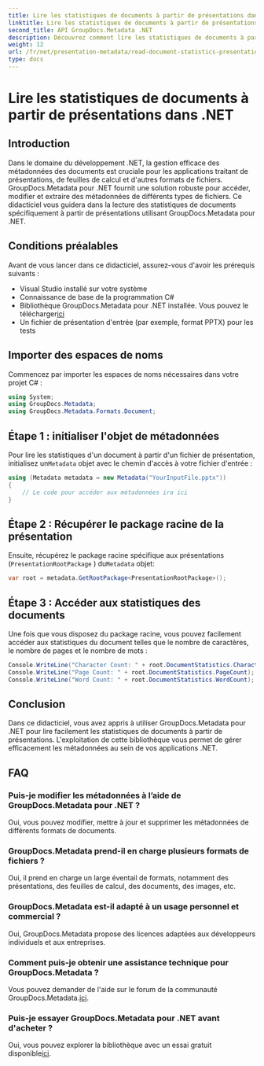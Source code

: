 ```yaml
---
title: Lire les statistiques de documents à partir de présentations dans .NET
linktitle: Lire les statistiques de documents à partir de présentations dans .NET
second_title: API GroupDocs.Metadata .NET
description: Découvrez comment lire les statistiques de documents à partir de présentations dans .NET à l'aide de GroupDocs.Metadata pour une gestion efficace des métadonnées.
weight: 12
url: /fr/net/presentation-metadata/read-document-statistics-presentations/
type: docs
---
```

# Lire les statistiques de documents à partir de présentations dans .NET

## Introduction
Dans le domaine du développement .NET, la gestion efficace des métadonnées des documents est cruciale pour les applications traitant de présentations, de feuilles de calcul et d'autres formats de fichiers. GroupDocs.Metadata pour .NET fournit une solution robuste pour accéder, modifier et extraire des métadonnées de différents types de fichiers. Ce didacticiel vous guidera dans la lecture des statistiques de documents spécifiquement à partir de présentations utilisant GroupDocs.Metadata pour .NET.
## Conditions préalables
Avant de vous lancer dans ce didacticiel, assurez-vous d'avoir les prérequis suivants :
- Visual Studio installé sur votre système
- Connaissance de base de la programmation C#
- Bibliothèque GroupDocs.Metadata pour .NET installée. Vous pouvez le télécharger[ici](https://releases.groupdocs.com/metadata/net/)
- Un fichier de présentation d'entrée (par exemple, format PPTX) pour les tests

## Importer des espaces de noms
Commencez par importer les espaces de noms nécessaires dans votre projet C# :
```csharp
using System;
using GroupDocs.Metadata;
using GroupDocs.Metadata.Formats.Document;
```
## Étape 1 : initialiser l'objet de métadonnées
 Pour lire les statistiques d'un document à partir d'un fichier de présentation, initialisez un`Metadata` objet avec le chemin d'accès à votre fichier d'entrée :
```csharp
using (Metadata metadata = new Metadata("YourInputFile.pptx"))
{
    // Le code pour accéder aux métadonnées ira ici
}
```
## Étape 2 : Récupérer le package racine de la présentation
Ensuite, récupérez le package racine spécifique aux présentations (`PresentationRootPackage` ) du`Metadata` objet:
```csharp
var root = metadata.GetRootPackage<PresentationRootPackage>();
```
## Étape 3 : Accéder aux statistiques des documents
Une fois que vous disposez du package racine, vous pouvez facilement accéder aux statistiques du document telles que le nombre de caractères, le nombre de pages et le nombre de mots :
```csharp
Console.WriteLine("Character Count: " + root.DocumentStatistics.CharacterCount);
Console.WriteLine("Page Count: " + root.DocumentStatistics.PageCount);
Console.WriteLine("Word Count: " + root.DocumentStatistics.WordCount);
```

## Conclusion
Dans ce didacticiel, vous avez appris à utiliser GroupDocs.Metadata pour .NET pour lire facilement les statistiques de documents à partir de présentations. L'exploitation de cette bibliothèque vous permet de gérer efficacement les métadonnées au sein de vos applications .NET.

## FAQ
### Puis-je modifier les métadonnées à l’aide de GroupDocs.Metadata pour .NET ?
Oui, vous pouvez modifier, mettre à jour et supprimer les métadonnées de différents formats de documents.
### GroupDocs.Metadata prend-il en charge plusieurs formats de fichiers ?
Oui, il prend en charge un large éventail de formats, notamment des présentations, des feuilles de calcul, des documents, des images, etc.
### GroupDocs.Metadata est-il adapté à un usage personnel et commercial ?
Oui, GroupDocs.Metadata propose des licences adaptées aux développeurs individuels et aux entreprises.
### Comment puis-je obtenir une assistance technique pour GroupDocs.Metadata ?
 Vous pouvez demander de l'aide sur le forum de la communauté GroupDocs.Metadata.[ici](https://forum.groupdocs.com/c/metadata/14).
### Puis-je essayer GroupDocs.Metadata pour .NET avant d'acheter ?
 Oui, vous pouvez explorer la bibliothèque avec un essai gratuit disponible[ici](https://releases.groupdocs.com/).